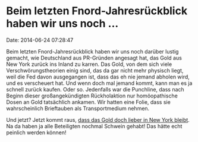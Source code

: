Beim letzten Fnord-Jahresrückblick haben wir uns noch \...
==========================================================

Date: 2014-06-24 07:28:47

Beim letzten Fnord-Jahresrückblick haben wir uns noch darüber lustig
gemacht, wie Deutschland aus PR-Gründen angesagt hat, das Gold aus New
York zurück ins Inland zu karren. Das Gold, von dem sich viele
Verschwörungstheorien einig sind, das da gar nicht mehr physisch liegt,
weil die Fed davon ausgegangen ist, dass das eh nie jemand abholen wird,
und es verscheuert hat. Und wenn doch mal jemand kommt, kann man es ja
schnell zurück kaufen. Oder so. Jedenfalls war die Punchline, dass nach
Beginn dieser großangekündigten Rückholaktion nur homöopathische Dosen
an Gold tatsächlich ankamen. Wir hatten eine Folie, dass sie
wahrscheinlich Brieftauben als Transportmedium nehmen.

Und jetzt? Jetzt kommt raus, [dass das Gold doch lieber in New York
bleibt](http://www.bloomberg.com/news/2014-06-23/german-gold-stays-in-new-york-in-rebuff-to-euro-doubters.html).
Na da haben ja alle Beteiligten nochmal Schwein gehabt! Das hätte echt
peinlich werden können!
